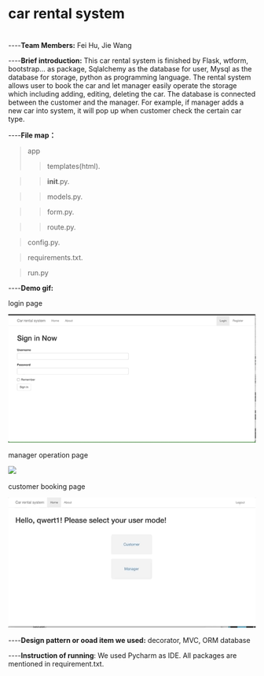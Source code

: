 # car rental system

#
----**Team Members:** Fei Hu, Jie Wang

----**Brief introduction:** This car rental system is finished by Flask, wtform, bootstrap... as package, Sqlalchemy as the database for user, Mysql as the database for storage, python as programming language. The rental system allows user to book the car and let manager easily operate the storage which including adding, editing, deleting the car. The database is connected between the customer and the manager. For example, if manager adds a new car into system, it will pop up when customer check the certain car type.  

----**File map：**
> app
>> templates(html). 

>> __init__.py. 

>> models.py. 

>> form.py. 

>> route.py. 

> config.py. 

> requirements.txt. 

> run.py  

----**Demo gif:**   


login page  

![](https://github.com/ITworkonline/car_rental_system/blob/main/gif/login.gif)  

manager operation page  

![](https://github.com/ITworkonline/car_rental_system/blob/main/gif/manager_page.gif) 

customer booking page  

![](https://github.com/ITworkonline/car_rental_system/blob/main/gif/customer.gif)   
 



----**Design pattern or ooad item we used:**  decorator, MVC, ORM database

----**Instruction of running**: We used Pycharm as IDE. All packages are mentioned in requirement.txt. 

